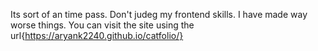 Its sort of an time pass.
Don't judeg my frontend skills. I have made way worse things.
You can visit the site using the url{https://aryank2240.github.io/catfolio/}
